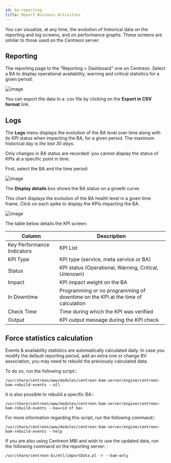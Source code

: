 ```yaml
---
id: ba-reporting
title: Report Business Activities
---
```


You can visualize, at any time, the evolution of historical data on the
reporting and log screens, and on performance graphs. These screens are
similar to those used on the Centreon server.

## Reporting

The reporting page to the \"Reporting \> Dashboard\" one on Centreon.
Select a BA to display operational availability, warning and critical
statistics for a given period:

![image](assets/service-mapping/guide/reporting.png)

You can export the data to a .csv file by clicking on the **Export in
CSV format** link.

## Logs

The **Logs** menu displays the evolution of the BA level over time along
with its KPI status when impacting the BA, for a given period. The
maximum historical day is *the last 30 days*.

Only changes in BA status are recorded: you cannot display the status of
KPIs at a specific point in time.

First, select the BA and the time period:

![image](assets/service-mapping/guide/log_param.png)

The **Display details** box shows the BA status on a growth curve.

This chart displays the evolution of the BA health level in a given time
frame. Click on each spike to display the KPIs impacting the BA.

![image](assets/service-mapping/guide/log_chart.png)

The table below details the KPI screen:

  **Column**       |  **Description**
  -----------------|----------------------------------------------------
  Key Performance Indicators |    KPI List
  KPI Type      |     KPI type (service, meta service or BA)
  Status | KPI status (Operational, Warning, Critical, Unknown)
  Impact     |        KPI impact weight on the BA
  In Downtime    |    Programming or no programming of downtime on the KPI at the time of calculation
  Check Time     |    Time during which the KPI was verified
  Output      |       KPI output message during the KPI check

## Force statistics calculation

Events & availability statistics are automatically calculated daily. In
case you modify the default reporting period, add an extra one or change
BV association, you may need to rebuild the previously calculated data.

To do so, run the following script::

    /usr/share/centreon/www/modules/centreon-bam-server/engine/centreon-bam-rebuild-events --all

It is also possible to rebuild a specific BA::

    /usr/share/centreon/www/modules/centreon-bam-server/engine/centreon-bam-rebuild-events --ba=<id of ba>

For more information regarding this script, run the following command::

    /usr/share/centreon/www/modules/centreon-bam-server/engine/centreon-bam-rebuild-events --help

If you are also using Centreon MBI and wish to use the updated data, run the following command on the reporting server: :

    /usr/share/centreon-bi/etl/importData.pl -r --bam-only
